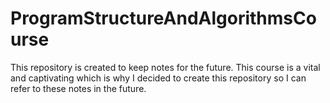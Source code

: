# ProgramStructureAndAlgorithmsCourse
This repository is created to keep notes for the future. This course is a vital and captivating which is why I decided to create this repository so I can refer to these notes in the future.
